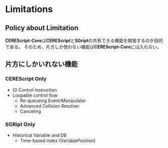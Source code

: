 Limitations
====

## Policy about Limitation

**CEREScript-Core**は**CEREScript**と**SGript**の共有できる機能を開発するのが目的である。
そのため、片方しか使わない機能は**CEREScript-Core**には入れない。

## 片方にしかいれない機能

### CEREScript Only

* IO Control Instruction
* Loopable control flow
  * Re-queueing Event/Manipulator
  * Advanced Collision Resolver
  * Canceling

### SGRipt Only

* Historical Variable and DB
  * Time-based index (VariablePosition)
